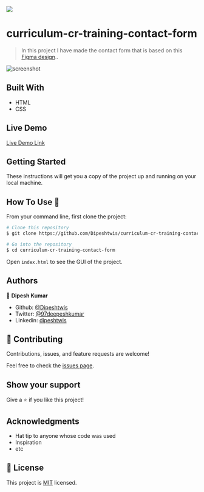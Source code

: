 
![](https://img.shields.io/badge/Microverse-blueviolet)

# curriculum-cr-training-contact-form

> In this project I have made the contact form that is based on this [Figma design](https://www.figma.com/file/t3EJUCAEViw3QasuJLPLVT/Microverse-Student-Potfolio-Templates-Main?node-id=1%3A1471)..

![screenshot](Hello_Microverse.png)


## Built With

- HTML
- CSS

## Live Demo

[Live Demo Link]()


## Getting Started

These instructions will get you a copy of the project up and running on your local machine.

## How To Use 🔧

From your command line, first clone the project:

```bash
# Clone this repository
$ git clone https://github.com/Dipeshtwis/curriculum-cr-training-contact-form.git

# Go into the repository
$ cd curriculum-cr-training-contact-form

```

Open `index.html` to see the GUI of the project.


## Authors

👤 **Dipesh Kumar**

- Github: [@Dipeshtwis](https://github.com/Dipeshtwis)
- Twitter: [@97deepeshkumar](https://twitter.com/97deepeshkumar)
- Linkedin: [dipeshtwis](https://www.linkedin.com/in/dipeshtwis/)

## 🤝 Contributing

Contributions, issues, and feature requests are welcome!

Feel free to check the [issues page](https://github.com/Dipeshtwis/curriculum-cr-training-contact-form/issues).

## Show your support

Give a ⭐️ if you like this project!

## Acknowledgments

- Hat tip to anyone whose code was used
- Inspiration
- etc

## 📝 License

This project is [MIT](https://opensource.org/licenses/MIT) licensed.
